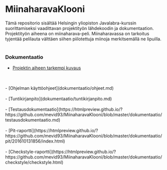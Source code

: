 ﻿# MiinaharavaKlooni
 
Tämä repositorio sisältää Helsingin yliopiston Javalabra-kurssin suorittamiseksi vaadittavan projektityön lähdekoodin ja dokumentaation. Projektityön aiheena on miinaharava-peli. Miinaharavassa on tarkoitus tyjentää pelilauta välttäen siihen piilotettuja miinoja merkitsemällä ne lipuilla. 
<br />
<br />

### Dokumentaatio
- [Projektin aiheen tarkempi kuvaus](dokumentaatio/aiheenKuvausJaRakenne.md)
<br />
<br />
- [Ohjelman käyttöohjeet](dokumentaatio/ohjeet.md)
<br />
<br />
- [Tuntikirjanpito](dokumentaatio/tuntikirjanpito.md)
<br />
<br />
- [Testausdokumentaatio](https://htmlpreview.github.io/?https://github.com/mevid93/MiinaharavaKlooni/blob/master/dokumentaatio/testausdokumentaatio.md)
<br />
<br />
- [Pit-raportti](https://htmlpreview.github.io/?https://github.com/mevid93/MiinaharavaKlooni/blob/master/dokumentaatio/pit/201610131856/index.html)
<br />
<br />
- [Checkstyle-raportti](https://htmlpreview.github.io/?https://github.com/mevid93/MiinaharavaKlooni/blob/master/dokumentaatio/checkstyle/checkstyle.html)
